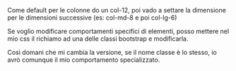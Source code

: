Come default per le colonne do un col-12, poi vado a settare la dimensione per le dimensioni successive (es: col-md-8 e poi col-lg-6)

Se voglio modificare comportamenti specifici di elementi, posso mettere nel mio css il richiamo ad una delle classi bootstrap e modificarla.

Così domani che mi cambia la versione, se il nome classe è lo stesso, io avrò comunque il mio comportamento specializzato.